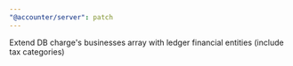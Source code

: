 ```yaml
---
"@accounter/server": patch
---
```


Extend DB charge's businesses array with ledger financial entities (include tax categories)
